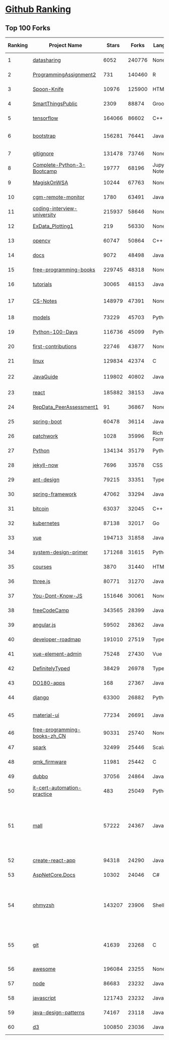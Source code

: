 [Github Ranking](../README.md)
==========

## Top 100 Forks

| Ranking | Project Name | Stars | Forks | Language | Open Issues | Description | Last Commit |
| ------- | ------------ | ----- | ----- | -------- | ----------- | ----------- | ----------- |
| 1 | [datasharing](https://github.com/jtleek/datasharing) | 6052 | 240776 | None | 284 | The Leek group guide to data sharing  | 2022-03-24T18:07:14Z |
| 2 | [ProgrammingAssignment2](https://github.com/rdpeng/ProgrammingAssignment2) | 731 | 140460 | R | 180 | Repository for Programming Assignment 2 for R Programming on Coursera | 2022-04-05T10:51:38Z |
| 3 | [Spoon-Knife](https://github.com/octocat/Spoon-Knife) | 10976 | 125900 | HTML | 1412 | This repo is for demonstration purposes only. | 2022-04-07T02:53:09Z |
| 4 | [SmartThingsPublic](https://github.com/SmartThingsCommunity/SmartThingsPublic) | 2309 | 88874 | Groovy | 58 | SmartThings open-source DeviceTypeHandlers and SmartApps code | 2022-04-06T11:23:42Z |
| 5 | [tensorflow](https://github.com/tensorflow/tensorflow) | 164066 | 86602 | C++ | 2273 | An Open Source Machine Learning Framework for Everyone | 2022-04-07T02:38:09Z |
| 6 | [bootstrap](https://github.com/twbs/bootstrap) | 156281 | 76441 | JavaScript | 310 | The most popular HTML, CSS, and JavaScript framework for developing responsive, mobile first projects on the web. | 2022-04-07T00:36:27Z |
| 7 | [gitignore](https://github.com/github/gitignore) | 131478 | 73746 | None | 0 | A collection of useful .gitignore templates | 2022-04-02T07:36:39Z |
| 8 | [Complete-Python-3-Bootcamp](https://github.com/Pierian-Data/Complete-Python-3-Bootcamp) | 19777 | 68196 | Jupyter Notebook | 65 | Course Files for Complete Python 3 Bootcamp Course on Udemy | 2022-04-06T08:10:00Z |
| 9 | [MagiskOnWSA](https://github.com/LSPosed/MagiskOnWSA) | 10244 | 67763 | None | 1 | Integrate Magisk root and Google Apps (OpenGApps) into WSA (Windows Subsystem for Android) | 2022-03-31T14:37:56Z |
| 10 | [cgm-remote-monitor](https://github.com/nightscout/cgm-remote-monitor) | 1780 | 63491 | JavaScript | 119 | nightscout web monitor | 2022-04-04T19:36:18Z |
| 11 | [coding-interview-university](https://github.com/jwasham/coding-interview-university) | 215937 | 58646 | None | 38 | A complete computer science study plan to become a software engineer. | 2022-04-05T04:46:30Z |
| 12 | [ExData_Plotting1](https://github.com/rdpeng/ExData_Plotting1) | 219 | 56330 | None | 75 | Plotting Assignment 1 for Exploratory Data Analysis | 2022-02-07T21:30:45Z |
| 13 | [opencv](https://github.com/opencv/opencv) | 60747 | 50864 | C++ | 1994 | Open Source Computer Vision Library | 2022-04-06T20:07:34Z |
| 14 | [docs](https://github.com/github/docs) | 9072 | 48498 | JavaScript | 101 | The open-source repo for docs.github.com | 2022-04-06T20:35:12Z |
| 15 | [free-programming-books](https://github.com/EbookFoundation/free-programming-books) | 229745 | 48318 | None | 30 | :books: Freely available programming books | 2022-04-06T01:45:38Z |
| 16 | [tutorials](https://github.com/eugenp/tutorials) | 30065 | 48153 | Java | 38 | Just Announced - "Learn Spring Security OAuth":  | 2022-04-06T20:47:59Z |
| 17 | [CS-Notes](https://github.com/CyC2018/CS-Notes) | 148979 | 47391 | None | 104 | :books: 技术面试必备基础知识、Leetcode、计算机操作系统、计算机网络、系统设计 | 2022-04-04T08:30:14Z |
| 18 | [models](https://github.com/tensorflow/models) | 73229 | 45703 | Python | 1146 | Models and examples built with TensorFlow | 2022-04-06T22:31:30Z |
| 19 | [Python-100-Days](https://github.com/jackfrued/Python-100-Days) | 116736 | 45099 | Python | 456 | Python - 100天从新手到大师 | 2022-04-04T09:10:19Z |
| 20 | [first-contributions](https://github.com/firstcontributions/first-contributions) | 22746 | 43877 | None | 68 | 🚀✨ Help beginners to contribute to open source projects | 2022-04-07T01:50:57Z |
| 21 | [linux](https://github.com/torvalds/linux) | 129834 | 42374 | C | 0 | Linux kernel source tree | 2022-04-05T17:47:55Z |
| 22 | [JavaGuide](https://github.com/Snailclimb/JavaGuide) | 119802 | 40802 | Java | 69 | 「Java学习+面试指南」一份涵盖大部分 Java 程序员所需要掌握的核心知识。准备 Java 面试，首选 JavaGuide！ | 2022-04-06T15:23:07Z |
| 23 | [react](https://github.com/facebook/react) | 185882 | 38153 | JavaScript | 679 | A declarative, efficient, and flexible JavaScript library for building user interfaces. | 2022-04-07T01:35:01Z |
| 24 | [RepData_PeerAssessment1](https://github.com/rdpeng/RepData_PeerAssessment1) | 91 | 36867 | None | 6 | Peer Assessment 1 for Reproducible Research | 2022-04-04T07:33:06Z |
| 25 | [spring-boot](https://github.com/spring-projects/spring-boot) | 60478 | 36114 | Java | 558 | Spring Boot | 2022-04-06T19:15:35Z |
| 26 | [patchwork](https://github.com/jlord/patchwork) | 1028 | 35996 | Rich Text Format | 19 | All the Git-it Workshop completers!  | 2022-04-07T01:37:20Z |
| 27 | [Python](https://github.com/TheAlgorithms/Python) | 134134 | 35179 | Python | 24 | All Algorithms implemented in Python | 2022-04-06T14:45:40Z |
| 28 | [jekyll-now](https://github.com/barryclark/jekyll-now) | 7696 | 33578 | CSS | 137 | Build a Jekyll blog in minutes, without touching the command line. | 2022-04-05T00:58:35Z |
| 29 | [ant-design](https://github.com/ant-design/ant-design) | 79215 | 33351 | TypeScript | 771 | An enterprise-class UI design language and React UI library | 2022-04-07T02:59:51Z |
| 30 | [spring-framework](https://github.com/spring-projects/spring-framework) | 47062 | 33294 | Java | 1135 | Spring Framework | 2022-04-06T15:03:30Z |
| 31 | [bitcoin](https://github.com/bitcoin/bitcoin) | 63037 | 32045 | C++ | 603 | Bitcoin Core integration/staging tree | 2022-04-07T00:57:49Z |
| 32 | [kubernetes](https://github.com/kubernetes/kubernetes) | 87138 | 32017 | Go | 1620 | Production-Grade Container Scheduling and Management | 2022-04-07T02:43:01Z |
| 33 | [vue](https://github.com/vuejs/vue) | 194713 | 31858 | JavaScript | 328 | 🖖 Vue.js is a progressive, incrementally-adoptable JavaScript framework for building UI on the web. | 2022-04-06T07:47:44Z |
| 34 | [system-design-primer](https://github.com/donnemartin/system-design-primer) | 171268 | 31615 | Python | 151 | Learn how to design large-scale systems. Prep for the system design interview.  Includes Anki flashcards. | 2022-03-30T22:02:33Z |
| 35 | [courses](https://github.com/DataScienceSpecialization/courses) | 3870 | 31440 | HTML | 26 | Course materials for the Data Science Specialization: https://www.coursera.org/specialization/jhudatascience/1 | 2021-03-30T06:51:57Z |
| 36 | [three.js](https://github.com/mrdoob/three.js) | 80771 | 31270 | JavaScript | 343 | JavaScript 3D Library. | 2022-04-07T02:26:30Z |
| 37 | [You-Dont-Know-JS](https://github.com/getify/You-Dont-Know-JS) | 151646 | 30061 | None | 82 | A book series on JavaScript. @YDKJS on twitter. | 2022-03-23T11:00:22Z |
| 38 | [freeCodeCamp](https://github.com/freeCodeCamp/freeCodeCamp) | 343565 | 28399 | JavaScript | 120 | freeCodeCamp.org's open-source codebase and curriculum. Learn to code for free. | 2022-04-06T20:12:45Z |
| 39 | [angular.js](https://github.com/angular/angular.js) | 59502 | 28362 | JavaScript | 391 | AngularJS - HTML enhanced for web apps! | 2022-03-24T19:28:06Z |
| 40 | [developer-roadmap](https://github.com/kamranahmedse/developer-roadmap) | 191010 | 27519 | TypeScript | 103 | Roadmap to becoming a developer in 2022 | 2022-04-06T17:10:13Z |
| 41 | [vue-element-admin](https://github.com/PanJiaChen/vue-element-admin) | 75248 | 27430 | Vue | 1064 | :tada: A magical vue admin                                                                https://panjiachen.github.io/vue-element-admin | 2022-03-31T05:11:14Z |
| 42 | [DefinitelyTyped](https://github.com/DefinitelyTyped/DefinitelyTyped) | 38429 | 26978 | TypeScript | 563 | The repository for high quality TypeScript type definitions. | 2022-04-07T02:04:53Z |
| 43 | [DO180-apps](https://github.com/RedHatTraining/DO180-apps) | 168 | 27367 | JavaScript | 0 | DO180 Repository for Sample Applications | 2022-04-06T15:06:43Z |
| 44 | [django](https://github.com/django/django) | 63300 | 26882 | Python | 0 | The Web framework for perfectionists with deadlines. | 2022-04-06T19:55:11Z |
| 45 | [material-ui](https://github.com/mui/material-ui) | 77234 | 26691 | JavaScript | 979 | MUI Core (formerly Material-UI) is the React UI library you always wanted. Follow your own design system, or start with Material Design. | 2022-04-07T02:45:29Z |
| 46 | [free-programming-books-zh_CN](https://github.com/justjavac/free-programming-books-zh_CN) | 90331 | 25740 | None | 0 | :books: 免费的计算机编程类中文书籍，欢迎投稿 | 2022-04-06T12:17:28Z |
| 47 | [spark](https://github.com/apache/spark) | 32499 | 25446 | Scala | 0 | Apache Spark - A unified analytics engine for large-scale data processing | 2022-04-07T02:51:17Z |
| 48 | [qmk_firmware](https://github.com/qmk/qmk_firmware) | 11981 | 25442 | C | 481 | Open-source keyboard firmware for Atmel AVR and Arm USB families | 2022-04-07T02:30:48Z |
| 49 | [dubbo](https://github.com/apache/dubbo) | 37056 | 24864 | Java | 342 | Apache Dubbo is a high-performance, java based, open source RPC framework. | 2022-04-06T09:03:13Z |
| 50 | [it-cert-automation-practice](https://github.com/google/it-cert-automation-practice) | 483 | 25049 | Python | 45 | Google IT Automation with Python Professional Certificate - Practice files | 2022-04-07T00:09:12Z |
| 51 | [mall](https://github.com/macrozheng/mall) | 57222 | 24367 | Java | 23 | mall项目是一套电商系统，包括前台商城系统及后台管理系统，基于SpringBoot+MyBatis实现，采用Docker容器化部署。 前台商城系统包含首页门户、商品推荐、商品搜索、商品展示、购物车、订单流程、会员中心、客户服务、帮助中心等模块。 后台管理系统包含商品管理、订单管理、会员管理、促销管理、运营管理、内容管理、统计报表、财务管理、权限管理、设置等模块。 | 2022-04-06T08:53:00Z |
| 52 | [create-react-app](https://github.com/facebook/create-react-app) | 94318 | 24290 | JavaScript | 1265 | Set up a modern web app by running one command. | 2022-04-06T20:41:59Z |
| 53 | [AspNetCore.Docs](https://github.com/dotnet/AspNetCore.Docs) | 10302 | 24046 | C# | 519 | Documentation for ASP.NET Core | 2022-04-07T02:39:24Z |
| 54 | [ohmyzsh](https://github.com/ohmyzsh/ohmyzsh) | 143207 | 23906 | Shell | 181 | 🙃   A delightful community-driven (with 2,000+ contributors) framework for managing your zsh configuration. Includes 300+ optional plugins (rails, git, macOS, hub, docker, homebrew, node, php, python, etc), 140+ themes to spice up your morning, and an auto-update tool so that makes it easy to keep up with the latest updates from the community. | 2022-04-06T20:22:47Z |
| 55 | [git](https://github.com/git/git) | 41639 | 23268 | C | 0 | Git Source Code Mirror - This is a publish-only repository but pull requests can be turned into patches to the mailing list via GitGitGadget (https://gitgitgadget.github.io/). Please follow Documentation/SubmittingPatches procedure for any of your improvements. | 2022-04-06T23:59:34Z |
| 56 | [awesome](https://github.com/sindresorhus/awesome) | 196084 | 23255 | None | 21 | 😎 Awesome lists about all kinds of interesting topics | 2022-04-01T06:34:13Z |
| 57 | [node](https://github.com/nodejs/node) | 86683 | 23232 | JavaScript | 1322 | Node.js JavaScript runtime :sparkles::turtle::rocket::sparkles: | 2022-04-06T23:21:42Z |
| 58 | [javascript](https://github.com/airbnb/javascript) | 121743 | 23232 | JavaScript | 87 | JavaScript Style Guide | 2022-03-31T21:00:15Z |
| 59 | [java-design-patterns](https://github.com/iluwatar/java-design-patterns) | 74167 | 23118 | Java | 221 | Design patterns implemented in Java | 2022-04-04T12:35:33Z |
| 60 | [d3](https://github.com/d3/d3) | 100850 | 23036 | JavaScript | 3 | Bring data to life with SVG, Canvas and HTML. :bar_chart::chart_with_upwards_trend::tada: | 2022-04-03T15:45:12Z |

